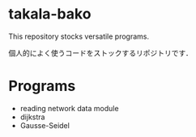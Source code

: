 # takala-bako

This repository stocks versatile programs.

個人的によく使うコードをストックするリポジトリです．

# Programs

* reading network data module
* dijkstra
* Gausse-Seidel
